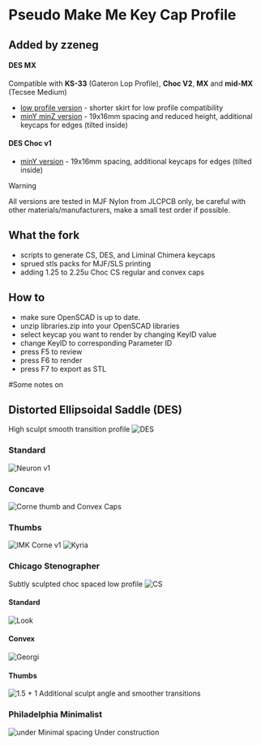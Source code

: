 # Pseudo Make Me Key Cap Profile

## Added by zzeneg

#### DES MX

Compatible with **KS-33** (Gateron Lop Profile), **Choc V2**, **MX** and **mid-MX** (Tecsee Medium)

- [low profile version](./stl/MX-LP) - shorter skirt for low profile compatibility
- [minY minZ version](./stl/MX-minY-minZ) - 19x16mm spacing and reduced height, additional keycaps for edges (tilted inside)

#### DES Choc v1

- [minY version](./stl/Choc-minY) - 19x16mm spacing, additional keycaps for edges (tilted inside)

> [!WARNING]
> All versions are tested in MJF Nylon from JLCPCB only, be careful with other materials/manufacturers, make a small test order if possible.

## What the fork

- scripts to generate CS, DES, and Liminal Chimera keycaps
- sprued stls packs for MJF/SLS printing
- adding 1.25 to 2.25u Choc CS regular and convex caps

## How to

- make sure OpenSCAD is up to date.
- unzip libraries.zip into your OpenSCAD libraries
- select keycap you want to render by changing KeyID value
- change KeyID to corresponding Parameter ID
- press F5 to review
- press F6 to render
- press F7 to export as STL

#Some notes on

## Distorted Ellipsoidal Saddle (DES)

High sculpt smooth transition profile
![DES](https://raw.githubusercontent.com/pseudoku/PseudoMakeMeKeyCapProfiles/master/Photo/R1-R5.png)

### Standard

![Neuron v1](https://raw.githubusercontent.com/pseudoku/PseudoMakeMeKeyCapProfiles/master/Photo/DES_cast.jpg)

### Concave

![Corne thumb and Convex Caps](https://raw.githubusercontent.com/pseudoku/PseudoMakeMeKeyCapProfiles/master/Photo/Convex.jpg)

### Thumbs

![IMK Corne v1](https://raw.githubusercontent.com/pseudoku/PseudoMakeMeKeyCapProfiles/master/Photo/DES_corne.jpg)
![Kyria](https://raw.githubusercontent.com/pseudoku/PseudoMakeMeKeyCapProfiles/master/Photo/DES_kyria.png)

### Chicago Stenographer

Subtly sculpted choc spaced low profile
![CS](https://raw.githubusercontent.com/pseudoku/PseudoMakeMeKeyCapProfiles/master/Photo/CS.png)

#### Standard

![Look](https://raw.githubusercontent.com/pseudoku/PseudoMakeMeKeyCapProfiles/master/Photo/CS_gergo.jpg)

#### Convex

![Georgi](https://raw.githubusercontent.com/pseudoku/PseudoMakeMeKeyCapProfiles/master/Photo/CS_convex.jpg)

#### Thumbs

![1.5 + 1](https://raw.githubusercontent.com/pseudoku/PseudoMakeMeKeyCapProfiles/master/Photo/CS_Thumb.png)
Additional sculpt angle and smoother transitions

### Philadelphia Minimalist

![under](https://raw.githubusercontent.com/pseudoku/PseudoMakeMeKeyCapProfiles/master/Photo/Philadelphia_Minimalist.png)
Minimal spacing
Under construction
